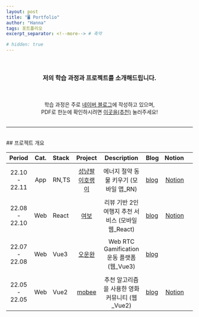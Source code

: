 ```yaml
---
layout: post
title: "🖥️ Portfolio"
author: "Hanna"
tags: 포트폴리오
excerpt_separator: <!--more--> # 축약

# hidden: true
---
```


<br>
<div style="text-align: center">
<h3>저의 학습 과정과 프로젝트를 소개해드립니다.</h3><!--more--><br><br>
학습 과정은 주로 <a href="https://blog.naver.com/baekhannah">네이버 블로그</a>에 작성하고 있으며,<br>
PDF로 한눈에 확인하시려면 <a href="../assets/files/%5BPortfolio%5D%20Projects_%EB%B0%B1%ED%95%9C%EB%82%98.pdf">이곳을(추천)</a> 눌러주세요!
</div>
<br>

---

<br>
## 프로젝트 개요

|    Period     | Cat. | Stack |                       Project                        |                     Description                     | Blog                                                   |                                                                        Notion |     |
| :-----------: | :--: | :---- | :--------------------------------------------------: | :-------------------------------------------------: | :----------------------------------------------------- | ----------------------------------------------------------------------------: | --: |
|               |      |       |                                                      |
| 22.10 - 22.11 | App  | RN,TS | [성냥팔이호랭이](https://github.com/mooyah5/horaeng) |       에너지 절약 동물 키우기 (모바일 앱\_RN)       | [blog](https://blog.naver.com/baekhannah/223102153020) | [Notion](https://www.notion.so/README-c734db01fb654d05a8cf34ea901c22cf?pvs=4) |
|               |      |       |                                                      |
| 22.08 - 22.10 | Web  | React |      [여보](https://github.com/mooyah5/yeo-bo)       | 리뷰 기반 2인 여행지 추천 서비스 (모바일 웹\_React) | [blog](https://blog.naver.com/baekhannah/223102152862) | [Notion](https://www.notion.so/README-ae2b7be6d4d64543b4602bbfaab992ec?pvs=4) |
|               |      |       |                                                      |
| 22.07 - 22.08 | Web  | Vue3  |    [오운완](https://github.com/mooyah5/o_un_wan)     |     Web RTC Gamification 운동 플랫폼 (웹\_Vue3)     | [blog](https://blog.naver.com/baekhannah/223102152685) |                                                                               |
|               |      |       |                                                      |                                                     |
| 22.05 - 22.05 | Web  | Vue2  |      [mobee](https://github.com/mooyah5/Mobee)       |   추천 알고리즘을 사용한 영화 커뮤니티 (웹\_Vue2)   | [blog](https://blog.naver.com/baekhannah/223102152261) | [Notion](https://www.notion.so/README-09588104997a40d0ac8bc535f8596b00?pvs=4) |
